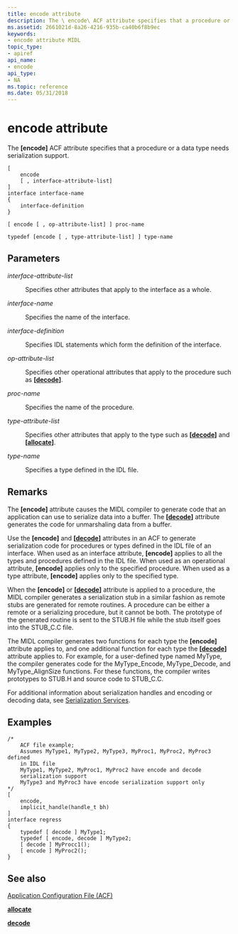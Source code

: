 ```yaml
---
title: encode attribute
description: The \ encode\ ACF attribute specifies that a procedure or a data type needs serialization support.
ms.assetid: 2661021d-8a26-4216-935b-ca40b6f8b9ec
keywords:
- encode attribute MIDL
topic_type:
- apiref
api_name:
- encode
api_type:
- NA
ms.topic: reference
ms.date: 05/31/2018
---
```


# encode attribute

The **\[encode\]** ACF attribute specifies that a procedure or a data type needs serialization support.

``` syntax
[ 
    encode 
    [ , interface-attribute-list] 
] 
interface interface-name
{
    interface-definition
}

[ encode [ , op-attribute-list] ] proc-name

typedef [encode [ , type-attribute-list] ] type-name
```

## Parameters

<dl> <dt>

*interface-attribute-list* 
</dt> <dd>

Specifies other attributes that apply to the interface as a whole.

</dd> <dt>

*interface-name* 
</dt> <dd>

Specifies the name of the interface.

</dd> <dt>

*interface-definition* 
</dt> <dd>

Specifies IDL statements which form the definition of the interface.

</dd> <dt>

*op-attribute-list* 
</dt> <dd>

Specifies other operational attributes that apply to the procedure such as **\[**[**decode**](decode.md)**\]**.

</dd> <dt>

*proc-name* 
</dt> <dd>

Specifies the name of the procedure.

</dd> <dt>

*type-attribute-list* 
</dt> <dd>

Specifies other attributes that apply to the type such as **\[**[**decode**](decode.md)**\]** and **\[**[**allocate**](allocate.md)**\]**.

</dd> <dt>

*type-name* 
</dt> <dd>

Specifies a type defined in the IDL file.

</dd> </dl>

## Remarks

The **\[encode\]** attribute causes the MIDL compiler to generate code that an application can use to serialize data into a buffer. The **\[**[**decode**](decode.md)**\]** attribute generates the code for unmarshaling data from a buffer.

Use the **\[encode\]** and **\[**[**decode**](decode.md)**\]** attributes in an ACF to generate serialization code for procedures or types defined in the IDL file of an interface. When used as an interface attribute, **\[encode\]** applies to all the types and procedures defined in the IDL file. When used as an operational attribute, **\[encode\]** applies only to the specified procedure. When used as a type attribute, **\[encode\]** applies only to the specified type.

When the **\[encode\]** or **\[**[**decode**](decode.md)**\]** attribute is applied to a procedure, the MIDL compiler generates a serialization stub in a similar fashion as remote stubs are generated for remote routines. A procedure can be either a remote or a serializing procedure, but it cannot be both. The prototype of the generated routine is sent to the STUB.H file while the stub itself goes into the STUB\_C.C file.

The MIDL compiler generates two functions for each type the **\[encode\]** attribute applies to, and one additional function for each type the **\[**[**decode**](decode.md)**\]** attribute applies to. For example, for a user-defined type named MyType, the compiler generates code for the MyType\_Encode, MyType\_Decode, and MyType\_AlignSize functions. For these functions, the compiler writes prototypes to STUB.H and source code to STUB\_C.C.

For additional information about serialization handles and encoding or decoding data, see [Serialization Services](/windows/desktop/Rpc/serialization-services).

## Examples

``` syntax
/* 
    ACF file example; 
    Assumes MyType1, MyType2, MyType3, MyProc1, MyProc2, MyProc3 defined 
    in IDL file  
    MyType1, MyType2, MyProc1, MyProc2 have encode and decode 
    serialization support 
    MyType3 and MyProc3 have encode serialization support only 
*/ 
[ 
    encode, 
    implicit_handle(handle_t bh) 
]    
interface regress 
{ 
    typedef [ decode ] MyType1; 
    typedef [ encode, decode ] MyType2; 
    [ decode ] MyProcc1(); 
    [ encode ] MyProc2(); 
}
```

## See also

<dl> <dt>

[Application Configuration File (ACF)](application-configuration-file-acf-.md)
</dt> <dt>

[**allocate**](allocate.md)
</dt> <dt>

[**decode**](decode.md)
</dt> </dl>

 

 